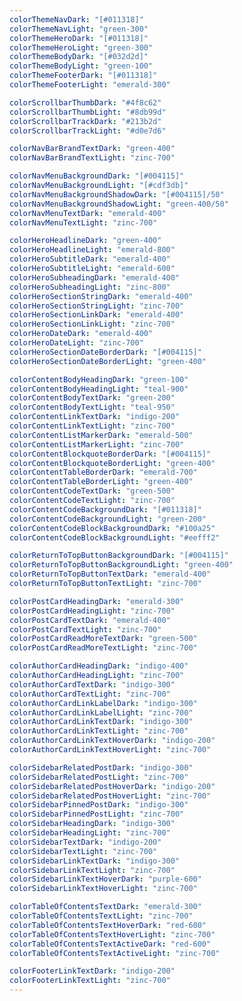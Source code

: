 ```yaml
---
colorThemeNavDark: "[#011318]"
colorThemeNavLight: "green-300"
colorThemeHeroDark: "[#011318]"
colorThemeHeroLight: "green-300"
colorThemeBodyDark: "[#032d2d]"
colorThemeBodyLight: "green-100"
colorThemeFooterDark: "[#011318]"
colorThemeFooterLight: "emerald-300"

colorScrollbarThumbDark: "#4f8c62"
colorScrollbarThumbLight: "#8db99d"
colorScrollbarTrackDark: "#213b2d"
colorScrollbarTrackLight: "#d0e7d6"

colorNavBarBrandTextDark: "green-400"
colorNavBarBrandTextLight: "zinc-700"

colorNavMenuBackgroundDark: "[#004115]"
colorNavMenuBackgroundLight: "[#cdf3db]"
colorNavMenuBackgroundShadowDark: "[#004115]/50"
colorNavMenuBackgroundShadowLight: "green-400/50"
colorNavMenuTextDark: "emerald-400"
colorNavMenuTextLight: "zinc-700"

colorHeroHeadlineDark: "green-400"
colorHeroHeadlineLight: "emerald-800"
colorHeroSubtitleDark: "emerald-400"
colorHeroSubtitleLight: "emerald-600"
colorHeroSubheadingDark: "emerald-400"
colorHeroSubheadingLight: "zinc-800"
colorHeroSectionStringDark: "emerald-400"
colorHeroSectionStringLight: "zinc-700"
colorHeroSectionLinkDark: "emerald-400"
colorHeroSectionLinkLight: "zinc-700"
colorHeroDateDark: "emerald-400"
colorHeroDateLight: "zinc-700"
colorHeroSectionDateBorderDark: "[#004115]"
colorHeroSectionDateBorderLight: "green-400"

colorContentBodyHeadingDark: "green-100"
colorContentBodyHeadingLight: "teal-900"
colorContentBodyTextDark: "green-200"
colorContentBodyTextLight: "teal-950"
colorContentLinkTextDark: "indigo-200"
colorContentLinkTextLight: "zinc-700"
colorContentListMarkerDark: "emerald-500"
colorContentListMarkerLight: "zinc-700"
colorContentBlockquoteBorderDark: "[#004115]"
colorContentBlockquoteBorderLight: "green-400"
colorContentTableBorderDark: "emerald-700"
colorContentTableBorderLight: "green-400"
colorContentCodeTextDark: "green-500"
colorContentCodeTextLight: "zinc-700"
colorContentCodeBackgroundDark: "[#011318]"
colorContentCodeBackgroundLight: "green-200"
colorContentCodeBlockBackgroundDark: "#100a25"
colorContentCodeBlockBackgroundLight: "#eefff2"

colorReturnToTopButtonBackgroundDark: "[#004115]"
colorReturnToTopButtonBackgroundLight: "green-400"
colorReturnToTopButtonTextDark: "emerald-400"
colorReturnToTopButtonTextLight: "zinc-700"

colorPostCardHeadingDark: "emerald-300"
colorPostCardHeadingLight: "zinc-700"
colorPostCardTextDark: "emerald-400"
colorPostCardTextLight: "zinc-700"
colorPostCardReadMoreTextDark: "green-500"
colorPostCardReadMoreTextLight: "zinc-700"

colorAuthorCardHeadingDark: "indigo-400"
colorAuthorCardHeadingLight: "zinc-700"
colorAuthorCardTextDark: "indigo-300"
colorAuthorCardTextLight: "zinc-700"
colorAuthorCardLinkLabelDark: "indigo-300"
colorAuthorCardLinkLabelLight: "zinc-700"
colorAuthorCardLinkTextDark: "indigo-300"
colorAuthorCardLinkTextLight: "zinc-700"
colorAuthorCardLinkTextHoverDark: "indigo-200"
colorAuthorCardLinkTextHoverLight: "zinc-700"

colorSidebarRelatedPostDark: "indigo-300"
colorSidebarRelatedPostLight: "zinc-700"
colorSidebarRelatedPostHoverDark: "indigo-200"
colorSidebarRelatedPostHoverLight: "zinc-700"
colorSidebarPinnedPostDark: "indigo-300"
colorSidebarPinnedPostLight: "zinc-700"
colorSidebarHeadingDark: "indigo-300"
colorSidebarHeadingLight: "zinc-700"
colorSidebarTextDark: "indigo-200"
colorSidebarTextLight: "zinc-700"
colorSidebarLinkTextDark: "indigo-300"
colorSidebarLinkTextLight: "zinc-700"
colorSidebarLinkTextHoverDark: "purple-600"
colorSidebarLinkTextHoverLight: "zinc-700"

colorTableOfContentsTextDark: "emerald-300"
colorTableOfContentsTextLight: "zinc-700"
colorTableOfContentsTextHoverDark: "red-600"
colorTableOfContentsTextHoverLight: "zinc-700"
colorTableOfContentsTextActiveDark: "red-600"
colorTableOfContentsTextActiveLight: "zinc-700"

colorFooterLinkTextDark: "indigo-200"
colorFooterLinkTextLight: "zinc-700"
---
```

